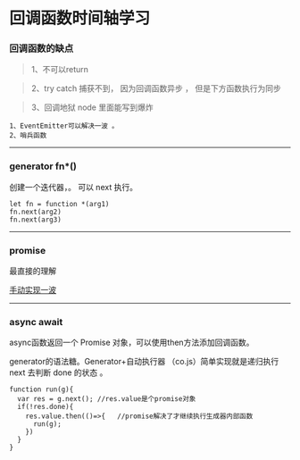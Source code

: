 #  回调函数时间轴学习

### 回调函数的缺点 
> 1、不可以return

> 2、try catch 捕获不到， 因为回调函数异步 ， 但是下方函数执行为同步

>3、回调地狱 node 里面能写到爆炸

```
1、EventEmitter可以解决一波 。
2、哨兵函数
```
---

### generator  fn*()

创建一个迭代器，。  可以 next  执行。
```
let fn = function *(arg1)
fn.next(arg2)
fn.next(arg3)
```
---
### promise 

最直接的理解

[手动实现一波](https://github.com/ruhook/my-promise)

---
### async await 

async函数返回一个 Promise 对象，可以使用then方法添加回调函数。

generator的语法糖。Generator+自动执行器 （co.js）简单实现就是递归执行 next 去判断 done 的状态 。

```
function run(g){
  var res = g.next(); //res.value是个promise对象
  if(!res.done){
    res.value.then(()=>{   //promise解决了才继续执行生成器内部函数
      run(g);
    })  
  }
}
```

